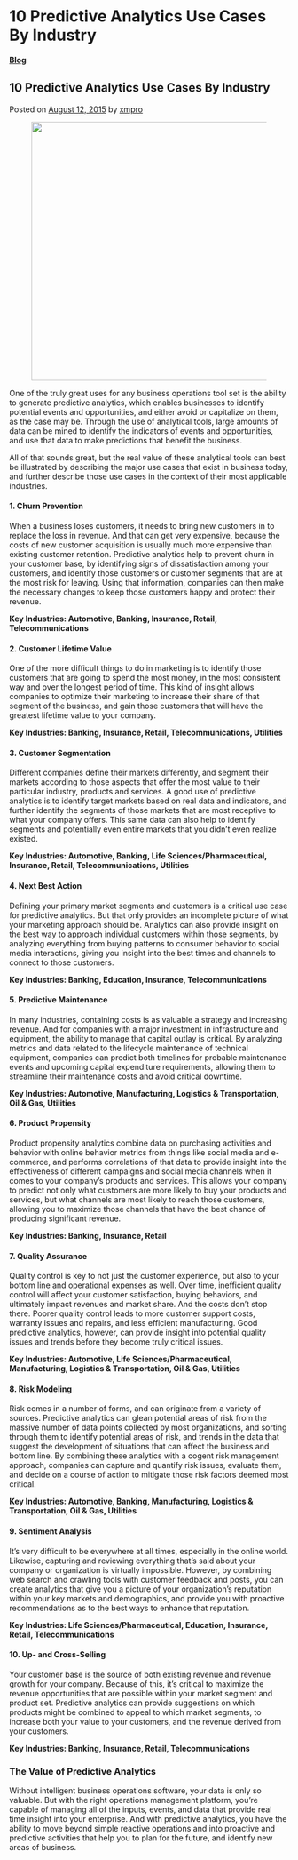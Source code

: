# 10 Predictive Analytics Use Cases By Industry

[**Blog**](https://xmpro.com/category/blog/)

## 10 Predictive Analytics Use Cases By Industry

Posted on [August 12, 2015](https://xmpro.com/10-predictive-analytics-use-cases-by-industry/) by [xmpro](https://xmpro.com/author/xmpro/)

<figure><img src="https://xmpro.com/wp-content/uploads/2015/08/Predictive-Analytics-Use-Case.jpg" alt="" height="466" width="700"><figcaption></figcaption></figure>

One of the truly great uses for any business operations tool set is the ability to generate predictive analytics, which enables businesses to identify potential events and opportunities, and either avoid or capitalize on them, as the case may be. Through the use of analytical tools, large amounts of data can be mined to identify the indicators of events and opportunities, and use that data to make predictions that benefit the business.

All of that sounds great, but the real value of these analytical tools can best be illustrated by describing the major use cases that exist in business today, and further describe those use cases in the context of their most applicable industries.

#### 1. Churn Prevention

When a business loses customers, it needs to bring new customers in to replace the loss in revenue. And that can get very expensive, because the costs of new customer acquisition is usually much more expensive than existing customer retention. Predictive analytics help to prevent churn in your customer base, by identifying signs of dissatisfaction among your customers, and identify those customers or customer segments that are at the most risk for leaving. Using that information, companies can then make the necessary changes to keep those customers happy and protect their revenue.

**Key Industries: Automotive, Banking, Insurance, Retail, Telecommunications**

#### 2. Customer Lifetime Value

One of the more difficult things to do in marketing is to identify those customers that are going to spend the most money, in the most consistent way and over the longest period of time. This kind of insight allows companies to optimize their marketing to increase their share of that segment of the business, and gain those customers that will have the greatest lifetime value to your company.

**Key Industries: Banking, Insurance, Retail, Telecommunications, Utilities**

#### 3. Customer Segmentation

Different companies define their markets differently, and segment their markets according to those aspects that offer the most value to their particular industry, products and services. A good use of predictive analytics is to identify target markets based on real data and indicators, and further identify the segments of those markets that are most receptive to what your company offers. This same data can also help to identify segments and potentially even entire markets that you didn’t even realize existed.

**Key Industries: Automotive, Banking, Life Sciences/Pharmaceutical, Insurance, Retail, Telecommunications, Utilities**

#### 4. Next Best Action

Defining your primary market segments and customers is a critical use case for predictive analytics. But that only provides an incomplete picture of what your marketing approach should be. Analytics can also provide insight on the best way to approach individual customers within those segments, by analyzing everything from buying patterns to consumer behavior to social media interactions, giving you insight into the best times and channels to connect to those customers.

**Key Industries: Banking, Education, Insurance, Telecommunications**

#### 5. Predictive Maintenance

In many industries, containing costs is as valuable a strategy and increasing revenue. And for companies with a major investment in infrastructure and equipment, the ability to manage that capital outlay is critical. By analyzing metrics and data related to the lifecycle maintenance of technical equipment, companies can predict both timelines for probable maintenance events and upcoming capital expenditure requirements, allowing them to streamline their maintenance costs and avoid critical downtime.

**Key Industries: Automotive, Manufacturing, Logistics & Transportation, Oil & Gas, Utilities**

#### 6. Product Propensity

Product propensity analytics combine data on purchasing activities and behavior with online behavior metrics from things like social media and e-commerce, and performs correlations of that data to provide insight into the effectiveness of different campaigns and social media channels when it comes to your company’s products and services. This allows your company to predict not only what customers are more likely to buy your products and services, but what channels are most likely to reach those customers, allowing you to maximize those channels that have the best chance of producing significant revenue.

**Key Industries: Banking, Insurance, Retail**

#### 7. Quality Assurance

Quality control is key to not just the customer experience, but also to your bottom line and operational expenses as well. Over time, inefficient quality control will affect your customer satisfaction, buying behaviors, and ultimately impact revenues and market share. And the costs don’t stop there. Poorer quality control leads to more customer support costs, warranty issues and repairs, and less efficient manufacturing. Good predictive analytics, however, can provide insight into potential quality issues and trends before they become truly critical issues.

**Key Industries: Automotive, Life Sciences/Pharmaceutical, Manufacturing, Logistics & Transportation, Oil & Gas, Utilities**

#### 8. Risk Modeling

Risk comes in a number of forms, and can originate from a variety of sources. Predictive analytics can glean potential areas of risk from the massive number of data points collected by most organizations, and sorting through them to identify potential areas of risk, and trends in the data that suggest the development of situations that can affect the business and bottom line. By combining these analytics with a cogent risk management approach, companies can capture and quantify risk issues, evaluate them, and decide on a course of action to mitigate those risk factors deemed most critical.

**Key Industries: Automotive, Banking, Manufacturing, Logistics & Transportation, Oil & Gas, Utilities**

#### 9. Sentiment Analysis

It’s very difficult to be everywhere at all times, especially in the online world. Likewise, capturing and reviewing everything that’s said about your company or organization is virtually impossible. However, by combining web search and crawling tools with customer feedback and posts, you can create analytics that give you a picture of your organization’s reputation within your key markets and demographics, and provide you with proactive recommendations as to the best ways to enhance that reputation.

**Key Industries: Life Sciences/Pharmaceutical, Education, Insurance, Retail, Telecommunications**

#### 10. Up- and Cross-Selling

Your customer base is the source of both existing revenue and revenue growth for your company. Because of this, it’s critical to maximize the revenue opportunities that are possible within your market segment and product set. Predictive analytics can provide suggestions on which products might be combined to appeal to which market segments, to increase both your value to your customers, and the revenue derived from your customers.

**Key Industries: Banking, Insurance, Retail, Telecommunications**

### The Value of Predictive Analytics

Without intelligent business operations software, your data is only so valuable. But with the right operations management platform, you’re capable of managing all of the inputs, events, and data that provide real time insight into your enterprise. And with predictive analytics, you have the ability to move beyond simple reactive operations and into proactive and predictive activities that help you to plan for the future, and identify new areas of business.

